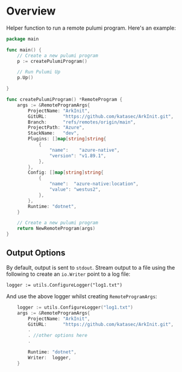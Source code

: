 # Overview 

Helper function to run a remote pulumi program. Here's an example:

```go
package main

func main() {
	// Create a new pulumi program
	p := createPulumiProgram()

    // Run Pulumi Up
	p.Up()

}

func createPulumiProgram() *RemoteProgram {
	args := &RemoteProgramArgs{
		ProjectName: "ArkInit",
		GitURL:      "https://github.com/katasec/ArkInit.git",
		Branch:      "refs/remotes/origin/main",
		ProjectPath: "Azure",
		StackName:   "dev",
		Plugins: []map[string]string{
			{
				"name":    "azure-native",
				"version": "v1.89.1",
			},
		},
		Config: []map[string]string{
			{
				"name":  "azure-native:location",
				"value": "westus2",
			},
		},
		Runtime: "dotnet",
	}

	// Create a new pulumi program
	return NewRemoteProgram(args)
}

```

## Output Options

By default, output is sent to `stdout`. Stream output to a file using the following to create an `io.Writer` point to a log file:

```
logger := utils.ConfigureLogger("log1.txt")
```

And use the above logger whilst creating `RemoteProgramArgs`:

```go
	logger := utils.ConfigureLogger("log1.txt")
	args := &RemoteProgramArgs{
		ProjectName: "ArkInit",
		GitURL:      "https://github.com/katasec/ArkInit.git",
        .
        . //other options here
        .

		Runtime: "dotnet",
		Writer:  logger,
	}
```